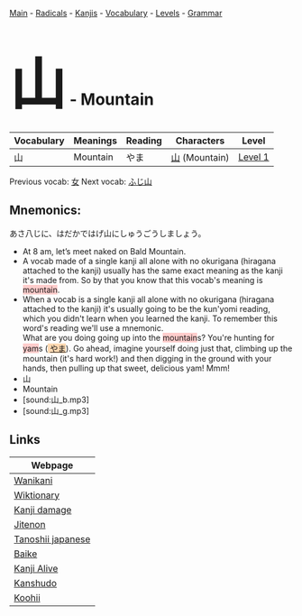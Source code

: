<style> bigfont {font-size: 100px}</style>
[Main](../README.md) -
[Radicals](../radicals.md) -
[Kanjis](../kanjis.md) -
[Vocabulary](../vocabulary.md) -
[Levels](../levels.md) -
[Grammar](../grammar.md)
# <bigfont> 山</bigfont> - Mountain 

| Vocabulary | Meanings | Reading | Characters | Level |
| --- | --- | --- | --- | --- |
| 山 | Mountain | やま |  [山](../kanjis/山.md) (Mountain) | [Level 1](../levels/wk_level1.md) |

Previous vocab: [女](女.md) Next vocab: [ふじ山](ふじ山.md) 

## Mnemonics:
あさ八じに、はだかではげ山にしゅうごうしましょう。
* At 8 am, let’s meet naked on Bald Mountain.
* A vocab made of a single kanji all alone with no okurigana (hiragana attached to the kanji) usually has the same exact meaning as the kanji it's made from. So by that you know that this vocab's meaning is <span style="background-color:#ffcccb"> mountain</span>.
* When a vocab is a single kanji all alone with no okurigana (hiragana attached to the kanji) it's usually going to be the kun'yomi reading, which you didn't learn when you learned the kanji. To remember this word's reading we'll use a mnemonic.<br />What are you doing going up into the <span style="background-color:#ffcccb"> mountain</span>s? You're hunting for <span style="background-color:#ffcccb"> yam</span>s (<span style="background-color:#fed8b1"> [やま](https://jisho.org/search/やま)</span>). Go ahead, imagine yourself doing just that, climbing up the mountain (it's hard work!) and then digging in the ground with your hands, then pulling up that sweet, delicious yam! Mmm!
* 山
* Mountain
* [sound:山_b.mp3]
* [sound:山_g.mp3]


## Links 

| Webpage |
| --- |
| [Wanikani          ](https://www.wanikani.com/kanji/山) |
| [Wiktionary        ](https://en.wiktionary.org/wiki/山) |
| [Kanji damage      ](http://www.kanjidamage.com/kanji/search?utf8=✓&q=山) |
| [Jitenon           ](https://jitenon.com/kanji/山) |
| [Tanoshii japanese ](https://www.tanoshiijapanese.com/dictionary/kanji.cfm?k=山) |
| [Baike             ](https://baike.baidu.com/item/山) |
| [Kanji Alive       ](https://app.kanjialive.com/山) |
| [Kanshudo          ](https://www.kanshudo.com/searchmn?q=山) |
| [Koohii            ](https://kanji.koohii.com/study/kanji/山) |
